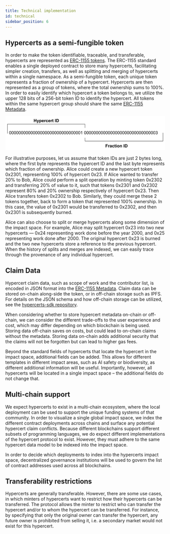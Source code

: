 ```yaml
---
title: Technical implementation
id: technical
sidebar_position: 6
---
```


## Hypercerts as a semi-fungible token
In order to make the token identifiable, traceable, and transferable, hypercerts are represented as [ERC-1155 tokens](https://eips.ethereum.org/EIPS/eip-1155). The ERC-1155 standard enables a single deployed contract to store many hypercerts, facilitating simpler creation, transfers, as well as splitting and merging of hypercerts within a single namespace. As a semi-fungible token, each unique token represents a fraction of ownership of a hypercert. Hypercerts are then represented as a group of tokens, where the total ownership sums to 100%. In order to easily identify which hypercert a token belongs to, we utilize the upper 128 bits of a 256-bit token ID to identify the hypercert. All tokens within the same hypercert group should share the same [ERC-1155 Metadata](https://eips.ethereum.org/EIPS/eip-1155#metadata).

![hypercert id](./docs/static/img/hypercert_id.png)

For illustrative purposes, let us assume that token IDs are just 2 bytes long, where the first byte represents the hypercert ID and the last byte represents which fraction of ownership. Alice could create a new hypercert token 0x2301, representing 100% of hypercert 0x23. If Alice wanted to transfer 20% to Bob, Alice could perform a split operation by minting token 0x2302 and transferring 20% of value to it, such that tokens 0x2301 and 0x2302 represent 80% and 20% ownership respectively of hypercert 0x23.  Then Alice transfers token 0x2302 to Bob. Similarly, they could merge these 2 tokens together, back to form a token that represented 100% ownership. In this case, the value of 0x2301 would be transferred to 0x2302, and then 0x2301 is subsequently burned.

Alice can also choose to split or merge hypercerts along some dimension of the impact space. For example, Alice may split hypercert 0x23 into two new hypercerts — 0x24 representing work done before the year 2000, and 0x25 representing work done after 2000. The original hypercert 0x23 is burned and the two new hypercerts store a reference to the previous hypercert. When the history of splits and merges are indexed, we can easily trace through the provenance of any individual hypercert.

## Claim Data
Hypercert claim data, such as scope of work and the contributor list, is encoded in JSON format into the [ERC-1155 Metadata](https://eips.ethereum.org/EIPS/eip-1155#metadata). Claim data can be stored on-chain along-side the token, or in off-chain storage such as IPFS.  For details on the JSON schema and how off-chain storage can be utilized, see the [hypercerts-sdk repository](https://github.com/Network-Goods/hypercerts-sdk).

When considering whether to store hypercert metadata on-chain or off-chain, we can consider the different trade-offs to the user experience and cost, which may differ depending on which blockchain is being used. Storing data off-chain saves on costs, but could lead to on-chain claims without the metadata. Storing data on-chain adds additional security that the claims will not be forgotten but can lead to higher gas fees.

Beyond the standard fields of hypercerts that locate the hypercert in the impact space, additional fields can be added. This allows for different templates in different impact areas, such as AI safety or biodiversity, as different additional information will be useful. Importantly, however, all hypercerts will be located in a single impact space – the additional fields do not change that.

## Multi-chain support
We expect hypercerts to exist in a multi-chain ecosystem, where the local deployment can be used to support the unique funding systems of that community. In order to visualize a single global impact space, we index the different contract deployments across chains and surface any potential hypercert claim conflicts. Because different blockchains support different subsets of programming languages, we do expect different implementations of the hypercert protocol to exist. However, they must adhere to the same hypercert data model to be indexed into the impact space.

In order to decide which deployments to index into the hypercerts impact space, decentralized governance institutions will be used to govern the list of contract addresses used across all blockchains.

## Transferability restrictions
Hypercerts are generally transferable. However, there are some use cases, in which minters of hypercerts want to restrict how their hypercerts can be transferred. The protocol allows the minter to restrict who can transfer the hypercert and/or to whom the hypercert can be transferred. For instance, by specifying that only the original owner can transfer the hypercert, any future owner is prohibited from selling it, i.e. a secondary market would not exist for this hypercert.
